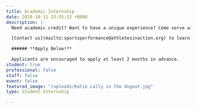 ```yaml
---
title: Academic Internship
date: 2018-10-11 13:55:12 +0000
description: |-
  Need academic credit? Want to have a unique experience? Come serve with us for the Fall or Spring Semester! Our academic internships focus on leadership and professional development in a faith-based environment. Our team will pour into you spiritually and professionally. Serve at our sports complex. Learn how to integrate sport ministry with your career. Consider an international option for your internship.

  [Contact us](mailto:sportsperformance@athletesinaction.org) to learn more about this opportunity.

  ###### **Apply Below!**

  Applicants are encouraged to apply at least 2 months in advance.
student: true
professional: false
staff: false
event: false
featured_image: "/uploads/Katie Lally in the dugout.jpg"
type: Student-Internship

---
```

